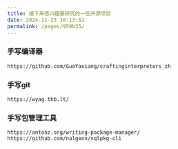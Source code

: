 ```yaml
---
title: 接下来感兴趣要研究的一些开源项目
date: 2024-11-23 10:13:52
permalink: /pages/950b35/
---
```

### 手写编译器

```
https://github.com/GuoYaxiang/craftinginterpreters_zh
```



### 手写git

```
https://wyag.thb.lt/
```



### 手写包管理工具

```
https://antonz.org/writing-package-manager/
https://github.com/nalgeon/sqlpkg-cli
```

